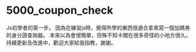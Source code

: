 # 5000_coupon_check

Js初學者的第一步。
因為在練習js時，覺得所學的東西很適合拿來寫一個加碼券的身分證查詢器。
本來以為會很簡單，但殊不知卡關在很多奇怪的小地方很久。
持續更新及改進中，歡迎大家給我指教，謝謝。
